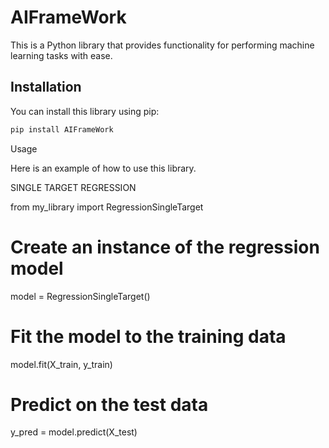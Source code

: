 # AIFrameWork

This is a Python library that provides functionality for performing machine learning tasks with ease. 

## Installation

You can install this library using pip:

```bash
pip install AIFrameWork
```
Usage

Here is an example of how to use this library. 

SINGLE TARGET REGRESSION 

from my_library import RegressionSingleTarget

# Create an instance of the regression model
model = RegressionSingleTarget()

# Fit the model to the training data
model.fit(X_train, y_train)

# Predict on the test data
y_pred = model.predict(X_test)



